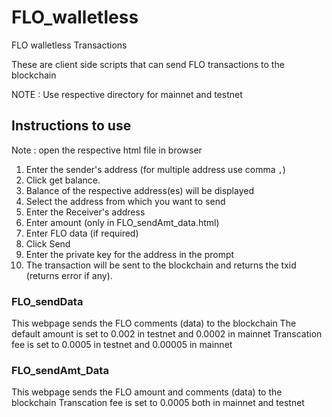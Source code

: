 # FLO_walletless
FLO walletless Transactions

These are client side scripts that can send FLO transactions to the blockchain

NOTE : Use respective directory for mainnet and testnet

## Instructions to use 

Note : open the respective html file in browser

1. Enter the sender's address (for multiple address use comma `,`)
2. Click get balance.
3. Balance of the respective address(es) will be displayed
4. Select the address from which you want to send
5. Enter the Receiver's address
6. Enter amount (only in FLO_sendAmt_data.html)
7. Enter FLO data (if required)
8. Click Send
9. Enter the private key for the address in the prompt
10. The transaction will be sent to the blockchain and returns the txid (returns error if any).

### FLO_sendData
This webpage sends the FLO comments (data) to the blockchain
The default amount is set to 0.002 in testnet and 0.0002 in mainnet
Transcation fee is set to 0.0005 in testnet and 0.00005 in mainnet

### FLO_sendAmt_Data
This webpage sends the FLO amount and comments (data) to the blockchain
Transcation fee is set to 0.0005 both in mainnet and testnet
